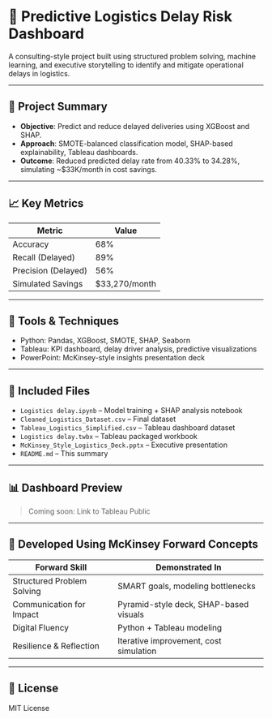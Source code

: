 
# 🚚 Predictive Logistics Delay Risk Dashboard

A consulting-style project built using structured problem solving, machine learning, and executive storytelling to identify and mitigate operational delays in logistics.

---

## 🎯 Project Summary

- **Objective**: Predict and reduce delayed deliveries using XGBoost and SHAP.
- **Approach**: SMOTE-balanced classification model, SHAP-based explainability, Tableau dashboards.
- **Outcome**: Reduced predicted delay rate from 40.33% to 34.28%, simulating ~$33K/month in cost savings.

---

## 📈 Key Metrics

| Metric               | Value         |
|----------------------|---------------|
| Accuracy             | 68%           |
| Recall (Delayed)     | 89%           |
| Precision (Delayed)  | 56%           |
| Simulated Savings    | $33,270/month |

---

## 🧠 Tools & Techniques

- Python: Pandas, XGBoost, SMOTE, SHAP, Seaborn
- Tableau: KPI dashboard, delay driver analysis, predictive visualizations
- PowerPoint: McKinsey-style insights presentation deck

---

## 📁 Included Files

- `Logistics delay.ipynb` – Model training + SHAP analysis notebook
- `Cleaned_Logistics_Dataset.csv` – Final dataset
- `Tableau_Logistics_Simplified.csv` – Tableau dashboard dataset
- `Logistics delay.twbx` – Tableau packaged workbook
- `McKinsey_Style_Logistics_Deck.pptx` – Executive presentation
- `README.md` – This summary

---

## 📊 Dashboard Preview

> Coming soon: Link to Tableau Public

---

## 🧭 Developed Using McKinsey Forward Concepts

| Forward Skill              | Demonstrated In                          |
|----------------------------|-------------------------------------------|
| Structured Problem Solving | SMART goals, modeling bottlenecks         |
| Communication for Impact   | Pyramid-style deck, SHAP-based visuals    |
| Digital Fluency            | Python + Tableau modeling                 |
| Resilience & Reflection    | Iterative improvement, cost simulation    |

---

## 🪪 License

MIT License
